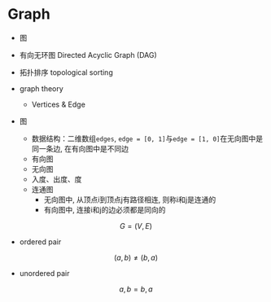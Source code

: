 # Graph

- 图
- 有向无环图 Directed Acyclic Graph (DAG)
- 拓扑排序 topological sorting

- graph theory
  - Vertices & Edge

- 图
  - 数据结构：二维数组`edges`, `edge = [0, 1]`与`edge = [1, 0]`在无向图中是同一条边, 在有向图中是不同边
  - 有向图
  - 无向图
  - 入度、出度、度
  - 连通图
    - 无向图中, 从顶点i到顶点j有路径相连, 则称i和j是连通的
    - 有向图中, 连接i和j的边必须都是同向的


$$ 
G = (V, E) 
$$
  - ordered pair

$$
(a, b) \neq (b, a)
$$

  - unordered pair

$$
{a, b} = {b, a}
$$
